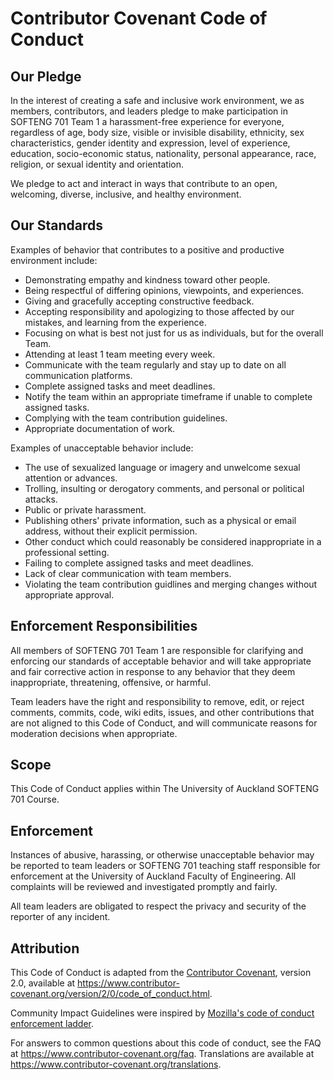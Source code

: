 # Contributor Covenant Code of Conduct

## Our Pledge

In the interest of creating a safe and inclusive work environment, we as members, contributors, and leaders pledge to make participation in SOFTENG 701 Team 1 a harassment-free experience for everyone, regardless of age, body size, visible or invisible disability, ethnicity, sex characteristics, gender identity and expression, level of experience, education, socio-economic status,
nationality, personal appearance, race, religion, or sexual identity and orientation.

We pledge to act and interact in ways that contribute to an open, welcoming,
diverse, inclusive, and healthy environment.
## Our Standards

Examples of behavior that contributes to a positive and productive environment include:

* Demonstrating empathy and kindness toward other people.
* Being respectful of differing opinions, viewpoints, and experiences.
* Giving and gracefully accepting constructive feedback.
* Accepting responsibility and apologizing to those affected by our mistakes,
  and learning from the experience.
* Focusing on what is best not just for us as individuals, but for the overall Team. 
* Attending at least 1 team meeting every week. 
* Communicate with the team regularly and stay up to date on all communication platforms. 
* Complete assigned tasks and meet deadlines.
* Notify the team within an appropriate timeframe if unable to complete assigned tasks. 
* Complying with the team contribution guidelines.
* Appropriate documentation of work. 

Examples of unacceptable behavior include:

* The use of sexualized language or imagery and unwelcome sexual attention or advances.
* Trolling, insulting or derogatory comments, and personal or political attacks.
* Public or private harassment.
* Publishing others' private information, such as a physical or email
  address, without their explicit permission.
* Other conduct which could reasonably be considered inappropriate in a
  professional setting.
* Failing to complete assigned tasks and meet deadlines.
* Lack of clear communication with team members.
* Violating the team contribution guidlines and merging changes without appropriate approval. 

## Enforcement Responsibilities

All members of SOFTENG 701 Team 1 are responsible for clarifying and enforcing our standards of
acceptable behavior and will take appropriate and fair corrective action in
response to any behavior that they deem inappropriate, threatening, offensive,
or harmful.

Team leaders have the right and responsibility to remove, edit, or reject
comments, commits, code, wiki edits, issues, and other contributions that are
not aligned to this Code of Conduct, and will communicate reasons for moderation
decisions when appropriate.

## Scope

This Code of Conduct applies within The University of Auckland SOFTENG 701 Course. 

## Enforcement

Instances of abusive, harassing, or otherwise unacceptable behavior may be
reported to team leaders or SOFTENG 701 teaching staff responsible for enforcement at the University of Auckland Faculty of Engineering.
All complaints will be reviewed and investigated promptly and fairly.

All team leaders are obligated to respect the privacy and security of the
reporter of any incident.

## Attribution

This Code of Conduct is adapted from the [Contributor Covenant][homepage],
version 2.0, available at
https://www.contributor-covenant.org/version/2/0/code_of_conduct.html.

Community Impact Guidelines were inspired by [Mozilla's code of conduct
enforcement ladder](https://github.com/mozilla/diversity).

[homepage]: https://www.contributor-covenant.org

For answers to common questions about this code of conduct, see the FAQ at
https://www.contributor-covenant.org/faq. Translations are available at
https://www.contributor-covenant.org/translations.
